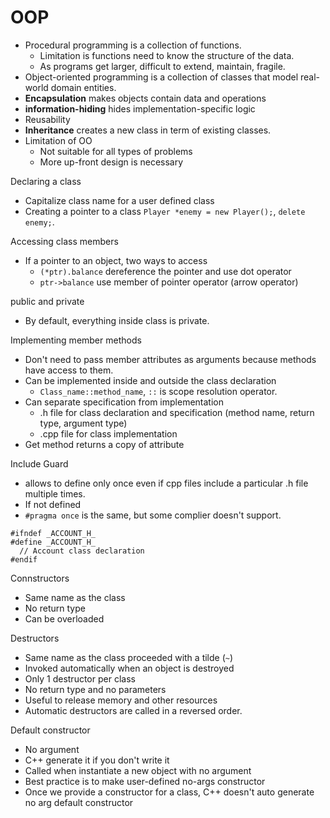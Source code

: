 # OOP

- Procedural programming is a collection of functions.
  - Limitation is functions need to know the structure of the data.
  - As programs get larger, difficult to extend, maintain, fragile.
- Object-oriented programming is a collection of classes that model real-world domain entities.
- **Encapsulation** makes objects contain data and operations
- **information-hiding** hides implementation-specific logic
- Reusability
- **Inheritance** creates a new class in term of existing classes.
- Limitation of OO
  - Not suitable for all types of problems
  - More up-front design is necessary

Declaring a class
- Capitalize class name for a user defined class
- Creating a pointer to a class `Player *enemy = new Player();`, `delete enemy;`.

Accessing class members
- If a pointer to an object, two ways to access
  - `(*ptr).balance` dereference the pointer and use dot operator
  - `ptr->balance` use member of pointer operator (arrow operator)

public and private
- By default, everything inside class is private.

Implementing member methods
- Don't need to pass member attributes as arguments because methods have access to them.
- Can be implemented inside and outside the class declaration
  - `Class_name::method_name`, `::` is scope resolution operator.
- Can separate specification from implementation
  - .h file for class declaration and specification (method name, return type, argument type)
  - .cpp file for class implementation
- Get method returns a copy of attribute

Include Guard 
- allows to define only once even if cpp files include a particular .h file multiple times.
- If not defined
- `#pragma once` is the same, but some complier doesn't support.

```
#ifndef _ACCOUNT_H_
#define _ACCOUNT_H_
  // Account class declaration
#endif
```

Connstructors
- Same name as the class
- No return type
- Can be overloaded

Destructors
- Same name as the class proceeded with a tilde (`~`)
- Invoked automatically when an object is destroyed
- Only 1 destructor per class
- No return type and no parameters
- Useful to release memory and other resources
- Automatic destructors are called in a reversed order.

Default constructor
- No argument
- C++ generate it if you don't write it
- Called when instantiate a new object with no argument
- Best practice is to make user-defined no-args constructor
- Once we provide a constructor for a class, C++ doesn't auto generate no arg default constructor